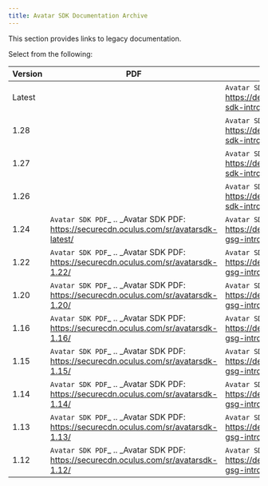 ```yaml
---
title: Avatar SDK Documentation Archive
---
```


This section provides links to legacy documentation.

Select from the following:

| Version |                                           PDF                                           |                                                               HTML                                                               |
|---------|------------------------------------------------------------------------------------------|----------------------------------------------------------------------------------------------------------------------------------|
| Latest |                                                                                          | `Avatar SDK HTML`_  .. _Avatar SDK HTML: https://developer.oculus.com/documentation/avatarsdk/latest/concepts/avatars-sdk-intro/ |
|  1.28  |                                                                                          |  `Avatar SDK HTML`_  .. _Avatar SDK HTML: https://developer.oculus.com/documentation/avatarsdk/1.28/concepts/avatars-sdk-intro/  |
|  1.27  |                                                                                          |  `Avatar SDK HTML`_  .. _Avatar SDK HTML: https://developer.oculus.com/documentation/avatarsdk/1.27/concepts/avatars-sdk-intro/  |
|  1.26  |                                                                                          |  `Avatar SDK HTML`_  .. _Avatar SDK HTML: https://developer.oculus.com/documentation/avatarsdk/1.26/concepts/avatars-sdk-intro/  |
|  1.24  | `Avatar SDK PDF`_  .. _Avatar SDK PDF: https://securecdn.oculus.com/sr/avatarsdk-latest/ |  `Avatar SDK HTML`_  .. _Avatar SDK HTML: https://developer.oculus.com/documentation/avatarsdk/1.24/concepts/avatars-gsg-intro/  |
|  1.22  |  `Avatar SDK PDF`_  .. _Avatar SDK PDF: https://securecdn.oculus.com/sr/avatarsdk-1.22/  |  `Avatar SDK HTML`_  .. _Avatar SDK HTML: https://developer.oculus.com/documentation/avatarsdk/1.22/concepts/avatars-gsg-intro/  |
|  1.20  |  `Avatar SDK PDF`_  .. _Avatar SDK PDF: https://securecdn.oculus.com/sr/avatarsdk-1.20/  |  `Avatar SDK HTML`_  .. _Avatar SDK HTML: https://developer.oculus.com/documentation/avatarsdk/1.20/concepts/avatars-gsg-intro/  |
|  1.16  |  `Avatar SDK PDF`_  .. _Avatar SDK PDF: https://securecdn.oculus.com/sr/avatarsdk-1.16/  |  `Avatar SDK HTML`_  .. _Avatar SDK HTML: https://developer.oculus.com/documentation/avatarsdk/1.16/concepts/avatars-gsg-intro/  |
|  1.15  |  `Avatar SDK PDF`_  .. _Avatar SDK PDF: https://securecdn.oculus.com/sr/avatarsdk-1.15/  |  `Avatar SDK HTML`_  .. _Avatar SDK HTML: https://developer.oculus.com/documentation/avatarsdk/1.15/concepts/avatars-gsg-intro/  |
|  1.14  |  `Avatar SDK PDF`_  .. _Avatar SDK PDF: https://securecdn.oculus.com/sr/avatarsdk-1.14/  |  `Avatar SDK HTML`_  .. _Avatar SDK HTML: https://developer.oculus.com/documentation/avatarsdk/1.14/concepts/avatars-gsg-intro/  |
|  1.13  |  `Avatar SDK PDF`_  .. _Avatar SDK PDF: https://securecdn.oculus.com/sr/avatarsdk-1.13/  |  `Avatar SDK HTML`_  .. _Avatar SDK HTML: https://developer.oculus.com/documentation/avatarsdk/1.13/concepts/avatars-gsg-intro/  |
|  1.12  |  `Avatar SDK PDF`_  .. _Avatar SDK PDF: https://securecdn.oculus.com/sr/avatarsdk-1.12/  |  `Avatar SDK HTML`_  .. _Avatar SDK HTML: https://developer.oculus.com/documentation/avatarsdk/1.12/concepts/avatars-gsg-intro/  |
